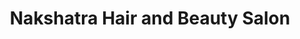 ---
title: "Nakshatra Hair and Beauty Salon"
url: /bicholim-goa/nakshatra-hair-and-beauty-salon/
shop: hairdresser
---